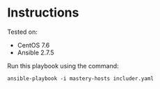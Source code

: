 # Instructions

Tested on:
- CentOS 7.6
- Ansible 2.7.5

Run this playbook using the command:

    ansible-playbook -i mastery-hosts includer.yaml
